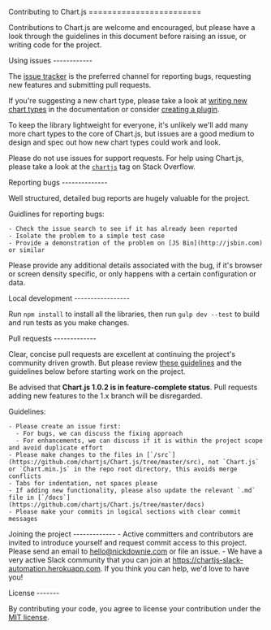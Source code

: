 Contributing to Chart.js
    ========================

Contributions to Chart.js are welcome and encouraged, but please have a look through the guidelines in this document before raising an issue, or writing code for the project.


Using issues
    ------------

The [issue tracker](https://github.com/chartjs/Chart.js/issues) is the preferred channel for reporting bugs, requesting new features and submitting pull requests.

If you're suggesting a new chart type, please take a look at [writing new chart types](https://github.com/chartjs/Chart.js/blob/master/docs/07-Advanced.md#writing-new-chart-types) in the documentation or consider [creating a plugin](https://github.com/chartjs/Chart.js/blob/master/docs/07-Advanced.md#creating-plugins).

To keep the library lightweight for everyone, it's unlikely we'll add many more chart types to the core of Chart.js, but issues are a good medium to design and spec out how new chart types could work and look.

Please do not use issues for support requests. For help using Chart.js, please take a look at the [`chartjs`](http://stackoverflow.com/questions/tagged/chartjs) tag on Stack Overflow.


Reporting bugs
    --------------

Well structured, detailed bug reports are hugely valuable for the project.

Guidlines for reporting bugs:

    - Check the issue search to see if it has already been reported
    - Isolate the problem to a simple test case
    - Provide a demonstration of the problem on [JS Bin](http://jsbin.com) or similar

Please provide any additional details associated with the bug, if it's browser or screen density specific, or only happens with a certain configuration or data.


Local development
    -----------------

Run `npm install` to install all the libraries, then run `gulp dev --test` to build and run tests as you make changes.


Pull requests
    -------------

Clear, concise pull requests are excellent at continuing the project's community driven growth. But please review [these guidelines](https://github.com/blog/1943-how-to-write-the-perfect-pull-request) and the guidelines below before starting work on the project.

Be advised that **Chart.js 1.0.2 is in feature-complete status**. Pull requests adding new features to the 1.x branch will be disregarded.

Guidelines:

    - Please create an issue first:
      - For bugs, we can discuss the fixing approach
      - For enhancements, we can discuss if it is within the project scope and avoid duplicate effort
    - Please make changes to the files in [`/src`](https://github.com/chartjs/Chart.js/tree/master/src), not `Chart.js` or `Chart.min.js` in the repo root directory, this avoids merge conflicts
    - Tabs for indentation, not spaces please
    - If adding new functionality, please also update the relevant `.md` file in [`/docs`](https://github.com/chartjs/Chart.js/tree/master/docs)
    - Please make your commits in logical sections with clear commit messages

Joining the project
    -------------
    - Active committers and contributors are invited to introduce yourself and request commit access to this project.  Please send an email to hello@nickdownie.com or file an issue.
    - We have a very active Slack community that you can join at https://chartjs-slack-automation.herokuapp.com. If you think you can help, we'd love to have you!

License
    -------

By contributing your code, you agree to license your contribution under the [MIT license](https://github.com/chartjs/Chart.js/blob/master/LICENSE.md).

